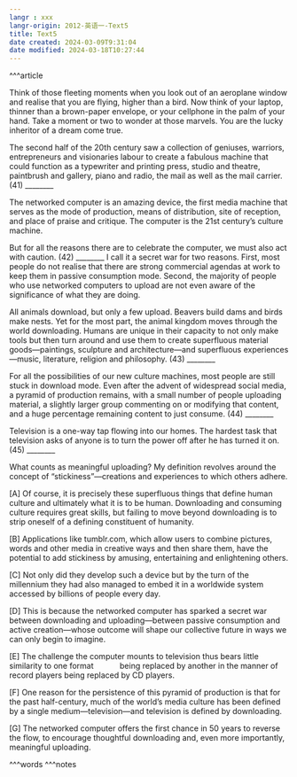 ```yaml
---
langr : xxx
langr-origin: 2012-英语一-Text5
title: Text5
date created: 2024-03-09T9:31:04
date modified: 2024-03-18T10:27:44
---
```


^^^article

Think of those fleeting moments when you look out of an aeroplane window and realise that you are flying, higher than a bird. Now think of your laptop, thinner than a brown-paper envelope, or your cellphone in the palm of your hand. Take a moment or two to wonder at those marvels. You are the lucky inheritor of a dream come true.

The second half of the 20th century saw a collection of geniuses, warriors, entrepreneurs and visionaries labour to create a fabulous machine that could function as a typewriter and printing press, studio and theatre, paintbrush and gallery, piano and radio, the mail as well as the mail carrier. (41) ________

The networked computer is an amazing device, the first media machine that serves as the mode of production, means of distribution, site of reception, and place of praise and critique. The computer is the 21st century’s culture machine.

But for all the reasons there are to celebrate the computer, we must also act with caution. (42) ________ I call it a secret war for two reasons. First, most people do not realise that there are strong commercial agendas at work to keep them in passive consumption mode. Second, the majority of people who use networked computers to upload are not even aware of the significance of what they are doing.

All animals download, but only a few upload. Beavers build dams and birds make nests. Yet for the most part, the animal kingdom moves through the world downloading. Humans are unique in their capacity to not only make tools but then turn around and use them to create superfluous material goods—paintings, sculpture and architecture—and superfluous experiences—music, literature, religion and philosophy. (43) ________

For all the possibilities of our new culture machines, most people are still stuck in download mode. Even after the advent of widespread social media, a pyramid of production remains, with a small number of people uploading material, a slightly larger group commenting on or modifying that content, and a huge percentage remaining content to just consume. (44) ________

Television is a one-way tap flowing into our homes. The hardest task that television asks of anyone is to turn the power off after he has turned it on. (45) ________

What counts as meaningful uploading? My definition revolves around the concept of “stickiness”—creations and experiences to which others adhere.

[A] Of course, it is precisely these superfluous things that define human culture and ultimately what it is to be human. Downloading and consuming culture requires great skills, but failing to move beyond downloading is to strip oneself of a defining constituent of humanity.

[B] Applications like tumblr.com, which allow users to combine pictures, words and other media in creative ways and then share them, have the potential to add stickiness by amusing, entertaining and enlightening others.

[C] Not only did they develop such a device but by the turn of the millennium they had also managed to embed it in a worldwide system accessed by billions of people every day.

[D] This is because the networked computer has sparked a secret war between downloading and uploading—between passive consumption and active creation—whose outcome will shape our collective future in ways we can only begin to imagine.

[E] The challenge the computer mounts to television thus bears little similarity to one format            being replaced by another in the manner of record players being replaced by CD players.

[F] One reason for the persistence of this pyramid of production is that for the past half-century, much of the world’s media culture has been defined by a single medium—television—and television is defined by downloading.

[G] The networked computer offers the first chance in 50 years to reverse the flow, to encourage thoughtful downloading and, even more importantly, meaningful uploading.




^^^words
^^^notes

